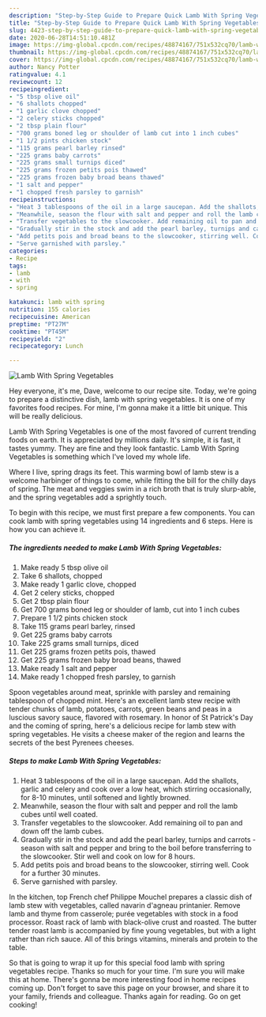 ```yaml
---
description: "Step-by-Step Guide to Prepare Quick Lamb With Spring Vegetables"
title: "Step-by-Step Guide to Prepare Quick Lamb With Spring Vegetables"
slug: 4423-step-by-step-guide-to-prepare-quick-lamb-with-spring-vegetables
date: 2020-06-28T14:51:10.481Z
image: https://img-global.cpcdn.com/recipes/48874167/751x532cq70/lamb-with-spring-vegetables-recipe-main-photo.jpg
thumbnail: https://img-global.cpcdn.com/recipes/48874167/751x532cq70/lamb-with-spring-vegetables-recipe-main-photo.jpg
cover: https://img-global.cpcdn.com/recipes/48874167/751x532cq70/lamb-with-spring-vegetables-recipe-main-photo.jpg
author: Nancy Potter
ratingvalue: 4.1
reviewcount: 12
recipeingredient:
- "5 tbsp olive oil"
- "6 shallots chopped"
- "1 garlic clove chopped"
- "2 celery sticks chopped"
- "2 tbsp plain flour"
- "700 grams boned leg or shoulder of lamb cut into 1 inch cubes"
- "1 1/2 pints chicken stock"
- "115 grams pearl barley rinsed"
- "225 grams baby carrots"
- "225 grams small turnips diced"
- "225 grams frozen petits pois thawed"
- "225 grams frozen baby broad beans thawed"
- "1 salt and pepper"
- "1 chopped fresh parsley to garnish"
recipeinstructions:
- "Heat 3 tablespoons of the oil in a large saucepan. Add the shallots, garlic and celery and cook over a low heat, which stirring occasionally, for 8-10 minutes, until softened and lightly browned."
- "Meanwhile, season the flour with salt and pepper and roll the lamb cubes until well coated."
- "Transfer vegetables to the slowcooker. Add remaining oil to pan and down off the lamb cubes."
- "Gradually stir in the stock and add the pearl barley, turnips and carrots - season with salt and pepper and bring to the boil before transferring to the slowcooker. Stir well and cook on low for 8 hours."
- "Add petits pois and broad beans to the slowcooker, stirring well. Cook for a further 30 minutes."
- "Serve garnished with parsley."
categories:
- Recipe
tags:
- lamb
- with
- spring

katakunci: lamb with spring 
nutrition: 155 calories
recipecuisine: American
preptime: "PT27M"
cooktime: "PT45M"
recipeyield: "2"
recipecategory: Lunch

---
```



![Lamb With Spring Vegetables](https://img-global.cpcdn.com/recipes/48874167/751x532cq70/lamb-with-spring-vegetables-recipe-main-photo.jpg)

Hey everyone, it's me, Dave, welcome to our recipe site. Today, we're going to prepare a distinctive dish, lamb with spring vegetables. It is one of my favorites food recipes. For mine, I'm gonna make it a little bit unique. This will be really delicious.

Lamb With Spring Vegetables is one of the most favored of current trending foods on earth. It is appreciated by millions daily. It's simple, it is fast, it tastes yummy. They are fine and they look fantastic. Lamb With Spring Vegetables is something which I've loved my whole life.

Where I live, spring drags its feet. This warming bowl of lamb stew is a welcome harbinger of things to come, while fitting the bill for the chilly days of spring. The meat and veggies swim in a rich broth that is truly slurp-able, and the spring vegetables add a sprightly touch.


To begin with this recipe, we must first prepare a few components. You can cook lamb with spring vegetables using 14 ingredients and 6 steps. Here is how you can achieve it.

<!--inarticleads1-->

##### The ingredients needed to make Lamb With Spring Vegetables:

1. Make ready 5 tbsp olive oil
1. Take 6 shallots, chopped
1. Make ready 1 garlic clove, chopped
1. Get 2 celery sticks, chopped
1. Get 2 tbsp plain flour
1. Get 700 grams boned leg or shoulder of lamb, cut into 1 inch cubes
1. Prepare 1 1/2 pints chicken stock
1. Take 115 grams pearl barley, rinsed
1. Get 225 grams baby carrots
1. Take 225 grams small turnips, diced
1. Get 225 grams frozen petits pois, thawed
1. Get 225 grams frozen baby broad beans, thawed
1. Make ready 1 salt and pepper
1. Make ready 1 chopped fresh parsley, to garnish


Spoon vegetables around meat, sprinkle with parsley and remaining tablespoon of chopped mint. Here&#39;s an excellent lamb stew recipe with tender chunks of lamb, potatoes, carrots, green beans and peas in a luscious savory sauce, flavored with rosemary. In honor of St Patrick&#39;s Day and the coming of spring, here&#39;s a delicious recipe for lamb stew with spring vegetables. He visits a cheese maker of the region and learns the secrets of the best Pyrenees cheeses. 

<!--inarticleads2-->

##### Steps to make Lamb With Spring Vegetables:

1. Heat 3 tablespoons of the oil in a large saucepan. Add the shallots, garlic and celery and cook over a low heat, which stirring occasionally, for 8-10 minutes, until softened and lightly browned.
1. Meanwhile, season the flour with salt and pepper and roll the lamb cubes until well coated.
1. Transfer vegetables to the slowcooker. Add remaining oil to pan and down off the lamb cubes.
1. Gradually stir in the stock and add the pearl barley, turnips and carrots - season with salt and pepper and bring to the boil before transferring to the slowcooker. Stir well and cook on low for 8 hours.
1. Add petits pois and broad beans to the slowcooker, stirring well. Cook for a further 30 minutes.
1. Serve garnished with parsley.


In the kitchen, top French chef Philippe Mouchel prepares a classic dish of lamb stew with vegetables, called navarin d&#39;agneau printanier. Remove lamb and thyme from casserole; purée vegetables with stock in a food processor. Roast rack of lamb with black-olive crust and roasted. The butter tender roast lamb is accompanied by fine young vegetables, but with a light rather than rich sauce. All of this brings vitamins, minerals and protein to the table. 

So that is going to wrap it up for this special food lamb with spring vegetables recipe. Thanks so much for your time. I'm sure you will make this at home. There's gonna be more interesting food in home recipes coming up. Don't forget to save this page on your browser, and share it to your family, friends and colleague. Thanks again for reading. Go on get cooking!
